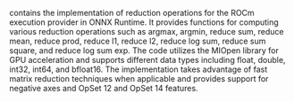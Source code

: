 contains the implementation of reduction operations for the ROCm execution provider in ONNX Runtime. It provides functions for computing various reduction operations such as argmax, argmin, reduce sum, reduce mean, reduce prod, reduce l1, reduce l2, reduce log sum, reduce sum square, and reduce log sum exp. The code utilizes the MIOpen library for GPU acceleration and supports different data types including float, double, int32, int64, and bfloat16. The implementation takes advantage of fast matrix reduction techniques when applicable and provides support for negative axes and OpSet 12 and OpSet 14 features.